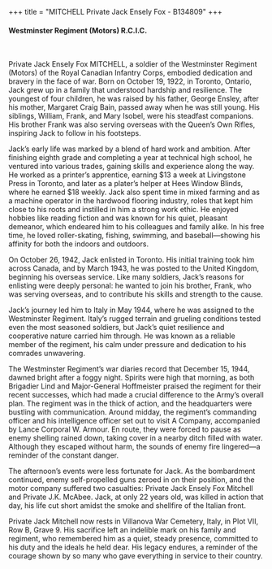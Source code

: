 +++
title = "MITCHELL Private Jack Ensely Fox - B134809"
+++

#### Westminster Regiment (Motors) R.C.I.C.
<br>


Private Jack Ensely Fox MITCHELL, a soldier of the Westminster Regiment (Motors) of the Royal Canadian Infantry Corps, embodied dedication and bravery in the face of war.
Born on October 19, 1922, in Toronto, Ontario, Jack grew up in a family that understood hardship and resilience. The youngest of four children, he was raised by his father, George Ensley, after his mother, Margaret Craig Bain, passed away when he was still young. His siblings, William, Frank, and Mary Isobel, were his steadfast companions. His brother Frank was also serving overseas with the Queen’s Own Rifles, inspiring Jack to follow in his footsteps.

Jack’s early life was marked by a blend of hard work and ambition. After finishing eighth grade and completing a year at technical high school, he ventured into various trades, gaining skills and experience along the way. He worked as a printer’s apprentice, earning $13 a week at Livingstone Press in Toronto, and later as a plater’s helper at Hees Window Blinds, where he earned $18 weekly. Jack also spent time in mixed farming and as a machine operator in the hardwood flooring industry, roles that kept him close to his roots and instilled in him a strong work ethic. He enjoyed hobbies like reading fiction and was known for his quiet, pleasant demeanor, which endeared him to his colleagues and family alike. In his free time, he loved roller-skating, fishing, swimming, and baseball—showing his affinity for both the indoors and outdoors.

On October 26, 1942, Jack enlisted in Toronto. His initial training took him across Canada, and by March 1943, he was posted to the United Kingdom, beginning his overseas service. Like many soldiers, Jack’s reasons for enlisting were deeply personal: he wanted to join his brother, Frank, who was serving overseas, and to contribute his skills and strength to the cause.

Jack’s journey led him to Italy in May 1944, where he was assigned to the Westminster Regiment. Italy’s rugged terrain and grueling conditions tested even the most seasoned soldiers, but Jack’s quiet resilience and cooperative nature carried him through. He was known as a reliable member of the regiment, his calm under pressure and dedication to his comrades unwavering.

The Westminster Regiment’s war diaries record that December 15, 1944, dawned bright after a foggy night. Spirits were high that morning, as both Brigadier Lind and Major-General Hoffmeister praised the regiment for their recent successes, which had made a crucial difference to the Army’s overall plan. The regiment was in the thick of action, and the headquarters were bustling with communication. Around midday, the regiment’s commanding officer and his intelligence officer set out to visit A Company, accompanied by Lance Corporal W. Armour. En route, they were forced to pause as enemy shelling rained down, taking cover in a nearby ditch filled with water. Although they escaped without harm, the sounds of enemy fire lingered—a reminder of the constant danger.

The afternoon’s events were less fortunate for Jack. As the bombardment continued, enemy self-propelled guns zeroed in on their position, and the motor company suffered two casualties: Private Jack Ensely Fox Mitchell and Private J.K. McAbee. 
Jack, at only 22 years old, was killed in action that day, his life cut short amidst the smoke and shellfire of the Italian front.

Private Jack Mitchell now rests in Villanova War Cemetery, Italy, in Plot VII, Row B, Grave 9. His sacrifice left an indelible mark on his family and regiment, who remembered him as a quiet, steady presence, committed to his duty and the ideals he held dear. 
His legacy endures, a reminder of the courage shown by so many who gave everything in service to their country.

